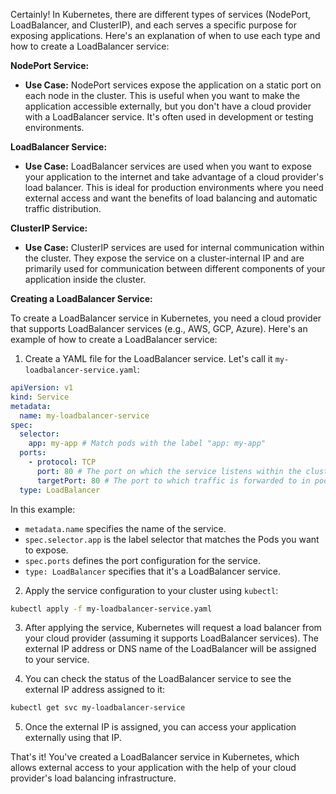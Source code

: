 Certainly! In Kubernetes, there are different types of services (NodePort, LoadBalancer, and ClusterIP), and each serves a specific purpose for exposing applications. Here's an explanation of when to use each type and how to create a LoadBalancer service:

**NodePort Service:**

- **Use Case:** NodePort services expose the application on a static port on each node in the cluster. This is useful when you want to make the application accessible externally, but you don't have a cloud provider with a LoadBalancer service. It's often used in development or testing environments.

**LoadBalancer Service:**

- **Use Case:** LoadBalancer services are used when you want to expose your application to the internet and take advantage of a cloud provider's load balancer. This is ideal for production environments where you need external access and want the benefits of load balancing and automatic traffic distribution.

**ClusterIP Service:**

- **Use Case:** ClusterIP services are used for internal communication within the cluster. They expose the service on a cluster-internal IP and are primarily used for communication between different components of your application inside the cluster.

**Creating a LoadBalancer Service:**

To create a LoadBalancer service in Kubernetes, you need a cloud provider that supports LoadBalancer services (e.g., AWS, GCP, Azure). Here's an example of how to create a LoadBalancer service:

1. Create a YAML file for the LoadBalancer service. Let's call it `my-loadbalancer-service.yaml`:

```yaml
apiVersion: v1
kind: Service
metadata:
  name: my-loadbalancer-service
spec:
  selector:
    app: my-app # Match pods with the label "app: my-app"
  ports:
    - protocol: TCP
      port: 80 # The port on which the service listens within the cluster
      targetPort: 80 # The port to which traffic is forwarded to in pods
  type: LoadBalancer
```

In this example:

- `metadata.name` specifies the name of the service.
- `spec.selector.app` is the label selector that matches the Pods you want to expose.
- `spec.ports` defines the port configuration for the service.
- `type: LoadBalancer` specifies that it's a LoadBalancer service.

2. Apply the service configuration to your cluster using `kubectl`:

```bash
kubectl apply -f my-loadbalancer-service.yaml
```

3. After applying the service, Kubernetes will request a load balancer from your cloud provider (assuming it supports LoadBalancer services). The external IP address or DNS name of the LoadBalancer will be assigned to your service.

4. You can check the status of the LoadBalancer service to see the external IP address assigned to it:

```bash
kubectl get svc my-loadbalancer-service
```

5. Once the external IP is assigned, you can access your application externally using that IP.

That's it! You've created a LoadBalancer service in Kubernetes, which allows external access to your application with the help of your cloud provider's load balancing infrastructure.
